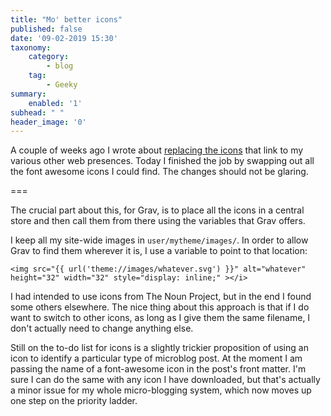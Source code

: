 ```yaml
---
title: "Mo' better icons"
published: false
date: '09-02-2019 15:30'
taxonomy:
    category:
        - blog
    tag:
        - Geeky
summary:
    enabled: '1'
subhead: " "
header_image: '0'
--- 
```


A couple of weeks ago I wrote about [replacing the icons](https://www.jeremycherfas.net/blog/simple-icons-on-grav) that link to my various other web presences. Today I finished the job by swapping out all the font awesome icons I could find. The changes should not be glaring. 

===

The crucial part about this, for Grav, is to place all the icons in a central store and then call them from there using the variables that Grav offers.

I keep all my site-wide images in `user/mytheme/images/`. In order to allow Grav to find them wherever it is, I use a variable to point to that location:

`<img src="{{ url('theme://images/whatever.svg') }}" alt="whatever" height="32" width="32" style="display: inline;" ></i>`

I had intended to use icons from The Noun Project, but in the end I found some others elsewhere. The nice thing about this approach is that if I do want to switch to other icons, as long as I give them the same filename, I don't actually need to change anything else.

Still on the to-do list for icons is a slightly trickier proposition of using an icon to identify a particular type of microblog post. At the moment I am passing the name of a font-awesome icon in the post's front matter. I'm sure I can do the same with any icon I have downloaded, but that's actually a minor issue for my whole micro-blogging system, which now moves up one step on the priority ladder.
